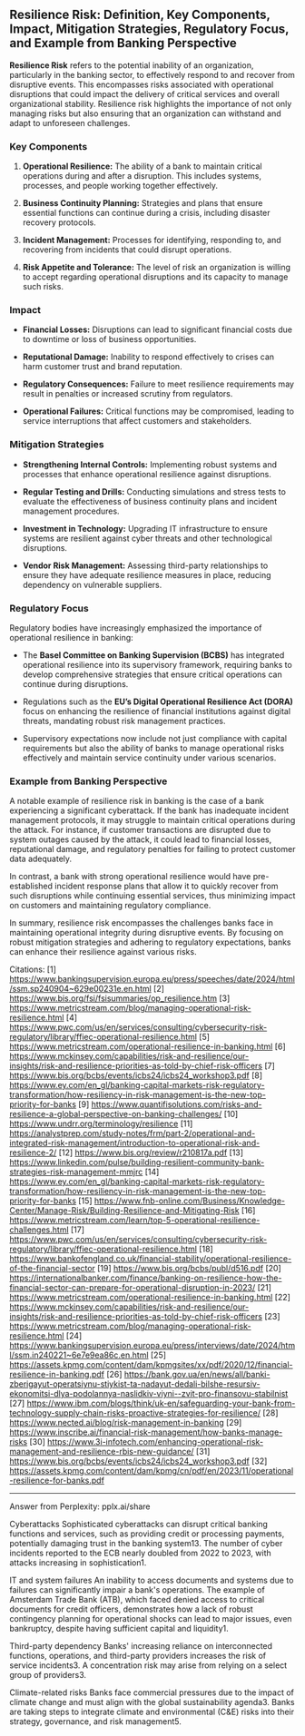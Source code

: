 ## Resilience Risk: Definition, Key Components, Impact, Mitigation Strategies, Regulatory Focus, and Example from Banking Perspective

**Resilience Risk** refers to the potential inability of an organization, particularly in the banking sector, to effectively respond to and recover from disruptive events. This encompasses risks associated with operational disruptions that could impact the delivery of critical services and overall organizational stability. Resilience risk highlights the importance of not only managing risks but also ensuring that an organization can withstand and adapt to unforeseen challenges.

### Key Components

1. **Operational Resilience:** The ability of a bank to maintain critical operations during and after a disruption. This includes systems, processes, and people working together effectively.

2. **Business Continuity Planning:** Strategies and plans that ensure essential functions can continue during a crisis, including disaster recovery protocols.

3. **Incident Management:** Processes for identifying, responding to, and recovering from incidents that could disrupt operations.

4. **Risk Appetite and Tolerance:** The level of risk an organization is willing to accept regarding operational disruptions and its capacity to manage such risks.

### Impact

- **Financial Losses:** Disruptions can lead to significant financial costs due to downtime or loss of business opportunities.

- **Reputational Damage:** Inability to respond effectively to crises can harm customer trust and brand reputation.

- **Regulatory Consequences:** Failure to meet resilience requirements may result in penalties or increased scrutiny from regulators.

- **Operational Failures:** Critical functions may be compromised, leading to service interruptions that affect customers and stakeholders.

### Mitigation Strategies

- **Strengthening Internal Controls:** Implementing robust systems and processes that enhance operational resilience against disruptions.

- **Regular Testing and Drills:** Conducting simulations and stress tests to evaluate the effectiveness of business continuity plans and incident management procedures.

- **Investment in Technology:** Upgrading IT infrastructure to ensure systems are resilient against cyber threats and other technological disruptions.

- **Vendor Risk Management:** Assessing third-party relationships to ensure they have adequate resilience measures in place, reducing dependency on vulnerable suppliers.

### Regulatory Focus

Regulatory bodies have increasingly emphasized the importance of operational resilience in banking:

- The **Basel Committee on Banking Supervision (BCBS)** has integrated operational resilience into its supervisory framework, requiring banks to develop comprehensive strategies that ensure critical operations can continue during disruptions.

- Regulations such as the **EU’s Digital Operational Resilience Act (DORA)** focus on enhancing the resilience of financial institutions against digital threats, mandating robust risk management practices.

- Supervisory expectations now include not just compliance with capital requirements but also the ability of banks to manage operational risks effectively and maintain service continuity under various scenarios.

### Example from Banking Perspective

A notable example of resilience risk in banking is the case of a bank experiencing a significant cyberattack. If the bank has inadequate incident management protocols, it may struggle to maintain critical operations during the attack. For instance, if customer transactions are disrupted due to system outages caused by the attack, it could lead to financial losses, reputational damage, and regulatory penalties for failing to protect customer data adequately. 

In contrast, a bank with strong operational resilience would have pre-established incident response plans that allow it to quickly recover from such disruptions while continuing essential services, thus minimizing impact on customers and maintaining regulatory compliance. 

In summary, resilience risk encompasses the challenges banks face in maintaining operational integrity during disruptive events. By focusing on robust mitigation strategies and adhering to regulatory expectations, banks can enhance their resilience against various risks.

Citations:
[1] https://www.bankingsupervision.europa.eu/press/speeches/date/2024/html/ssm.sp240904~629e00231e.en.html
[2] https://www.bis.org/fsi/fsisummaries/op_resilience.htm
[3] https://www.metricstream.com/blog/managing-operational-risk-resilience.html
[4] https://www.pwc.com/us/en/services/consulting/cybersecurity-risk-regulatory/library/ffiec-operational-resilience.html
[5] https://www.metricstream.com/operational-resilience-in-banking.html
[6] https://www.mckinsey.com/capabilities/risk-and-resilience/our-insights/risk-and-resilience-priorities-as-told-by-chief-risk-officers
[7] https://www.bis.org/bcbs/events/icbs24/icbs24_workshop3.pdf
[8] https://www.ey.com/en_gl/banking-capital-markets-risk-regulatory-transformation/how-resiliency-in-risk-management-is-the-new-top-priority-for-banks
[9] https://www.quantifisolutions.com/risks-and-resilience-a-global-perspective-on-banking-challenges/
[10] https://www.undrr.org/terminology/resilience
[11] https://analystprep.com/study-notes/frm/part-2/operational-and-integrated-risk-management/introduction-to-operational-risk-and-resilience-2/
[12] https://www.bis.org/review/r210817a.pdf
[13] https://www.linkedin.com/pulse/building-resilient-community-bank-strategies-risk-management-mmjrc
[14] https://www.ey.com/en_gl/banking-capital-markets-risk-regulatory-transformation/how-resiliency-in-risk-management-is-the-new-top-priority-for-banks
[15] https://www.fnb-online.com/Business/Knowledge-Center/Manage-Risk/Building-Resilience-and-Mitigating-Risk
[16] https://www.metricstream.com/learn/top-5-operational-resilience-challenges.html
[17] https://www.pwc.com/us/en/services/consulting/cybersecurity-risk-regulatory/library/ffiec-operational-resilience.html
[18] https://www.bankofengland.co.uk/financial-stability/operational-resilience-of-the-financial-sector
[19] https://www.bis.org/bcbs/publ/d516.pdf
[20] https://internationalbanker.com/finance/banking-on-resilience-how-the-financial-sector-can-prepare-for-operational-disruption-in-2023/
[21] https://www.metricstream.com/operational-resilience-in-banking.html
[22] https://www.mckinsey.com/capabilities/risk-and-resilience/our-insights/risk-and-resilience-priorities-as-told-by-chief-risk-officers
[23] https://www.metricstream.com/blog/managing-operational-risk-resilience.html
[24] https://www.bankingsupervision.europa.eu/press/interviews/date/2024/html/ssm.in240221~6e7e9ea86c.en.html
[25] https://assets.kpmg.com/content/dam/kpmgsites/xx/pdf/2020/12/financial-resilience-in-banking.pdf
[26] https://bank.gov.ua/en/news/all/banki-zberigayut-operatsiynu-stiykist-ta-nadayut-dedali-bilshe-resursiv-ekonomitsi-dlya-podolannya-naslidkiv-viyni--zvit-pro-finansovu-stabilnist
[27] https://www.ibm.com/blogs/think/uk-en/safeguarding-your-bank-from-technology-supply-chain-risks-proactive-strategies-for-resilience/
[28] https://www.nected.ai/blog/risk-management-in-banking
[29] https://www.inscribe.ai/financial-risk-management/how-banks-manage-risks
[30] https://www.3i-infotech.com/enhancing-operational-risk-management-and-resilience-rbis-new-guidance/
[31] https://www.bis.org/bcbs/events/icbs24/icbs24_workshop3.pdf
[32] https://assets.kpmg.com/content/dam/kpmg/cn/pdf/en/2023/11/operational-resilience-for-banks.pdf

---
Answer from Perplexity: pplx.ai/share

Cyberattacks Sophisticated cyberattacks can disrupt critical banking functions and services, such as providing credit or processing payments, potentially damaging trust in the banking system13. The number of cyber incidents reported to the ECB nearly doubled from 2022 to 2023, with attacks increasing in sophistication1.

IT and system failures An inability to access documents and systems due to failures can significantly impair a bank's operations. The example of Amsterdam Trade Bank (ATB), which faced denied access to critical documents for credit officers, demonstrates how a lack of robust contingency planning for operational shocks can lead to major issues, even bankruptcy, despite having sufficient capital and liquidity1.

Third-party dependency Banks' increasing reliance on interconnected functions, operations, and third-party providers increases the risk of service incidents3. A concentration risk may arise from relying on a select group of providers3.

Climate-related risks Banks face commercial pressures due to the impact of climate change and must align with the global sustainability agenda3. Banks are taking steps to integrate climate and environmental (C&E) risks into their strategy, governance, and risk management5.
